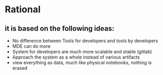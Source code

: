 # Rational

## it is based on the following ideas:
* No difference between Tools for developers and tools by developers
* MDE can do more 
* System for developers are much more scalable and stable (gitlab)
* Approach the system as a whole instead of various artifacts
* view everything as data, much like physical notebooks, nothing is erased
 


  